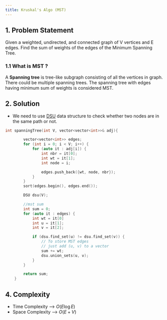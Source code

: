 ```yaml
---
title: Kruskal's Algo (MST)
---
```


## 1. Problem Statement

Given a weighted, undirected, and connected graph of V vertices and E edges. Find the sum of weights of the edges of the Minimum Spanning Tree.

### 1.1 What is MST ?

A **Spanning tree** is tree-like subgraph consisting of all the vertices in graph. There could be multiple spanning trees. The spanning tree with edges having minimum sum of weights is considered MST.

## 2. Solution

- We need to use [DSU](../disjoint-set.md) data structure to check whether two nodes are in the same path or not.

```cpp
int spanningTree(int V, vector<vector<int>>& adj){

        vector<vector<int>> edges;
        for (int i = 0; i < V; i++) {
            for (auto it : adj[i]) {
                int nbr = it[0];
                int wt = it[1];
                int node = i;

                edges.push_back({wt, node, nbr});
            }
        }
        sort(edges.begin(), edges.end());

        DSU dsu(V);

        //mst sum
        int sum = 0;
        for (auto it : edges) {
            int wt = it[0]
            int u = it[1];
            int v = it[2];

            if (dsu.find_set(u) != dsu.find_set(v)) {
                // To store MST edges
                // just add (u, v) to a vector
                sum += wt;
                dsu.union_sets(u, v);
            }
        }

        return sum;
    }
```

## 4. Complexity

- Time Complexity --> $O(E \log E)$
- Space Complexity --> $O(E + V)$